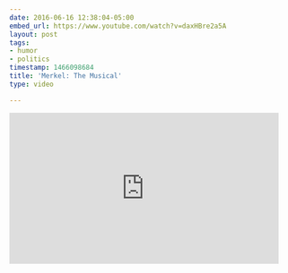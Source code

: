 ```yaml
---
date: 2016-06-16 12:38:04-05:00
embed_url: https://www.youtube.com/watch?v=daxHBre2a5A
layout: post
tags:
- humor
- politics
timestamp: 1466098684
title: 'Merkel: The Musical'
type: video

---
```

<iframe width="480" height="270" src="https://www.youtube.com/embed/daxHBre2a5A?feature=oembed" frameborder="0" allowfullscreen></iframe>

